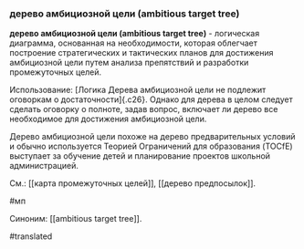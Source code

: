 ### дерево амбициозной цели (ambitious target tree)

**дерево амбициозной цели (ambitious target tree)** - логическая диаграмма, основанная на необходимости, которая облегчает построение стратегических и тактических планов для достижения амбициозной цели путем анализа препятствий и разработки промежуточных целей.

Использование: [Логика Дерева амбициозной цели не подлежит оговоркам о достаточности]{.c26}. Однако для дерева в целом следует сделать оговорку о полноте, задав вопрос, включает ли дерево все необходимое для достижения амбициозной цели.

Дерево амбициозной цели похоже на дерево предварительных условий и обычно используется Теорией Ограничений для образования (TOCfE) выступает за обучение детей и планирование проектов школьной администрацией.

См.: [[карта промежуточных целей]], [[дерево предпосылок]].

#мп

Синоним: [[ambitious target tree]].

#translated
